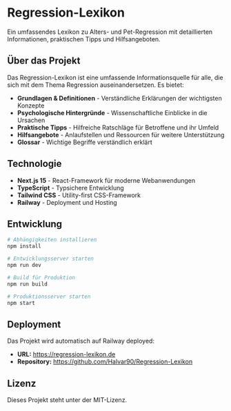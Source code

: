 # Regression-Lexikon

Ein umfassendes Lexikon zu Alters- und Pet-Regression mit detaillierten Informationen, praktischen Tipps und Hilfsangeboten.

## Über das Projekt

Das Regression-Lexikon ist eine umfassende Informationsquelle für alle, die sich mit dem Thema Regression auseinandersetzen. Es bietet:

- **Grundlagen & Definitionen** - Verständliche Erklärungen der wichtigsten Konzepte
- **Psychologische Hintergründe** - Wissenschaftliche Einblicke in die Ursachen
- **Praktische Tipps** - Hilfreiche Ratschläge für Betroffene und ihr Umfeld
- **Hilfsangebote** - Anlaufstellen und Ressourcen für weitere Unterstützung
- **Glossar** - Wichtige Begriffe verständlich erklärt

## Technologie

- **Next.js 15** - React-Framework für moderne Webanwendungen
- **TypeScript** - Typsichere Entwicklung
- **Tailwind CSS** - Utility-first CSS-Framework
- **Railway** - Deployment und Hosting

## Entwicklung

```bash
# Abhängigkeiten installieren
npm install

# Entwicklungsserver starten
npm run dev

# Build für Produktion
npm run build

# Produktionsserver starten
npm start
```

## Deployment

Das Projekt wird automatisch auf Railway deployed:
- **URL:** https://regression-lexikon.de
- **Repository:** https://github.com/Halvar90/Regression-Lexikon

## Lizenz

Dieses Projekt steht unter der MIT-Lizenz.
